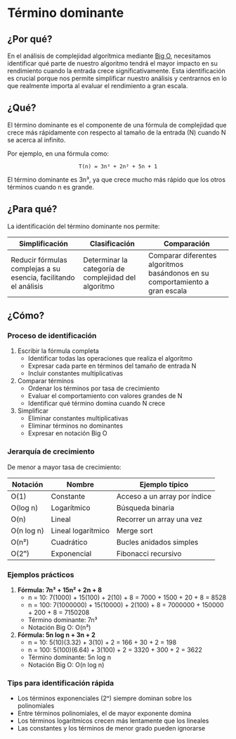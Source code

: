 # Término dominante

## ¿Por qué?

En el análisis de complejidad algorítmica mediante [Big O](theBigO.md), necesitamos identificar qué parte de nuestro algoritmo tendrá el mayor impacto en su rendimiento cuando la entrada crece significativamente. Esta identificación es crucial porque nos permite simplificar nuestro análisis y centrarnos en lo que realmente importa al evaluar el rendimiento a gran escala.

## ¿Qué?

El término dominante es el componente de una fórmula de complejidad que crece más rápidamente con respecto al tamaño de la entrada (N) cuando N se acerca al infinito.

Por ejemplo, en una fórmula como:

<div align=center>

```
T(n) = 3n³ + 2n² + 5n + 1
```

</div>

El término dominante es 3n³, ya que crece mucho más rápido que los otros términos cuando n es grande.

## ¿Para qué?

La identificación del término dominante nos permite:

<div align=center>

|Simplificación|Clasificación|Comparación|
|-|-|-|
|Reducir fórmulas complejas a su esencia, facilitando el análisis|Determinar la categoría de complejidad del algoritmo|Comparar diferentes algoritmos basándonos en su comportamiento a gran escala|

</div>

## ¿Cómo?

### Proceso de identificación

1. Escribir la fórmula completa
   - Identificar todas las operaciones que realiza el algoritmo
   - Expresar cada parte en términos del tamaño de entrada N
   - Incluir constantes multiplicativas
1. Comparar términos
   - Ordenar los términos por tasa de crecimiento
   - Evaluar el comportamiento con valores grandes de N
   - Identificar qué término domina cuando N crece
1. Simplificar
   - Eliminar constantes multiplicativas
   - Eliminar términos no dominantes
   - Expresar en notación Big O

### Jerarquía de crecimiento

De menor a mayor tasa de crecimiento:

<div align=center>

|Notación|Nombre|Ejemplo típico|
|-|-|-|
|O(1)|Constante|Acceso a un array por índice|
|O(log n)|Logarítmico|Búsqueda binaria|
|O(n)|Lineal|Recorrer un array una vez|
|O(n log n)|Lineal logarítmico|Merge sort|
|O(n²)|Cuadrático|Bucles anidados simples|
|O(2ⁿ)|Exponencial|Fibonacci recursivo|

</div>

### Ejemplos prácticos

1. **Fórmula: 7n³ + 15n² + 2n + 8**
   - n = 10: 7(1000) + 15(100) + 2(10) + 8 = 7000 + 1500 + 20 + 8 = 8528
   - n = 100: 7(1000000) + 15(10000) + 2(100) + 8 = 7000000 + 150000 + 200 + 8 = 7150208
   - Término dominante: 7n³
   - Notación Big O: O(n³)
1. **Fórmula: 5n log n + 3n + 2**
   - n = 10: 5(10)(3.32) + 3(10) + 2 = 166 + 30 + 2 = 198
   - n = 100: 5(100)(6.64) + 3(100) + 2 = 3320 + 300 + 2 = 3622
   - Término dominante: 5n log n
   - Notación Big O: O(n log n)

### Tips para identificación rápida

- Los términos exponenciales (2ⁿ) siempre dominan sobre los polinomiales
- Entre términos polinomiales, el de mayor exponente domina
- Los términos logarítmicos crecen más lentamente que los lineales
- Las constantes y los términos de menor grado pueden ignorarse
